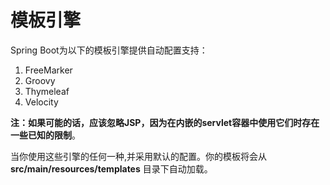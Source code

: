 模板引擎
================
Spring Boot为以下的模板引擎提供自动配置支持：

1. FreeMarker
2. Groovy
3. Thymeleaf
4. Velocity

**注：如果可能的话，应该忽略JSP，因为在内嵌的servlet容器中使用它们时存在一些已知的限制**。

当你使用这些引擎的任何一种,并采用默认的配置。你的模板将会从 **src/main/resources/templates** 目录下自动加载。
